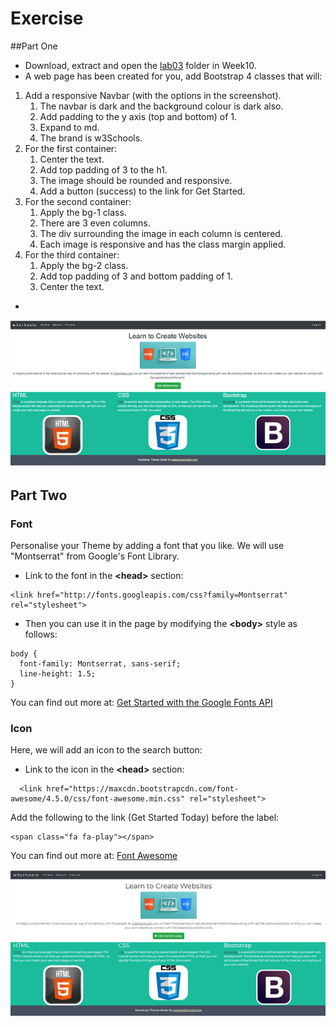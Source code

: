 
# Exercise

##Part One

- Download, extract and open the [lab03](archives/lab03.zip) folder in Week10.
- A web page has been created for you, add Bootstrap 4 classes that will:

 1. Add a responsive Navbar (with the options in the screenshot).
    1. The navbar is dark and the background colour is dark also.
    2. Add padding to the y axis (top and bottom) of 1.
    3. Expand to md.
    4. The brand is w3Schools. 
 2. For the first container:
    1. Center the text.
    2. Add top padding of 3 to the h1.
    3. The image should be rounded and responsive.
    4. Add a button (success) to the link for Get Started.
 3. For the second container:
    1. Apply the bg-1 class.
    2. There are 3 even columns.
    3. The div surrounding the image in each column is centered.
    4. Each image is responsive and has the class margin applied.
 4. For the third container:
    1. Apply the bg-2 class.
    2. Add top padding of 3 and bottom padding of 1.
    3. Center the text.
- 
![](img/screen1.png)

## Part Two

### Font

Personalise your Theme by adding a font that you like. We will use "Montserrat" from Google's Font Library. 

- Link to the font in the **&lt;head&gt;** section:
~~~
<link href="http://fonts.googleapis.com/css?family=Montserrat" rel="stylesheet">
~~~

- Then you can use it in the page by modifying the **&lt;body&gt;** style as follows:
~~~
body {
  font-family: Montserrat, sans-serif;
  line-height: 1.5;
}
~~~
You can find out more at: <a href="https://developers.google.com/fonts/docs/getting_started?hl=en" target="_blank">Get Started with the Google Fonts API</a>

### Icon
Here, we will add an icon to the search button: 

- Link to the icon in the **&lt;head&gt;** section:
~~~
  <link href="https://maxcdn.bootstrapcdn.com/font-awesome/4.5.0/css/font-awesome.min.css" rel="stylesheet">
~~~

Add the following to the link (Get Started Today) before the label:
~~~
<span class="fa fa-play"></span>
~~~

You can find out more at: <a href="http://fontawesome.io/" target="_blank">Font Awesome</a>

![](img/screen2.png)